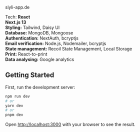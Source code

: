 siyli-app.de

Tech:
<b>React</b>
<br/>
<b>Next.js 13</b>
<br/>
<b>Styling:</b> Tailwind, Daisy UI
<br/>
<b>Database:</b> MongoDB, Mongoose
<br/>
<b>Authentication:</b> NextAuth, bcryptjs
<br/>
<b>Email verification:</b> Node.js, Nodemailer, bcryptjs
<br/>
<b>State management:</b> Recoil State Management, Local Storage
<br/>
<b>Print:</b> React-to-print
<br/>
<b>Data analysing:</b> Google analytics









## Getting Started

First, run the development server:

```bash
npm run dev
# or
yarn dev
# or
pnpm dev
```

Open [http://localhost:3000](http://localhost:3000) with your browser to see the result.


